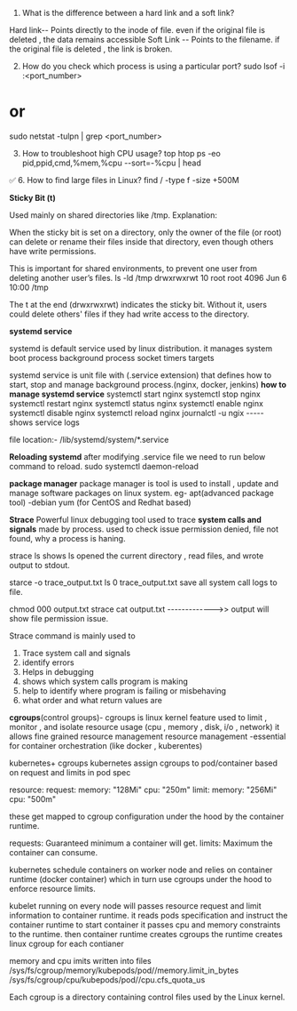  1. What is the difference between a hard link and a soft link?

 Hard link--  Points directly to the inode of file. even if the original file is deleted , the data remains accessible
 Soft Link -- Points to the filename. if the original file is deleted , the link is broken.

 2. How do you check which process is using a particular port?
 sudo lsof -i :<port_number>
# or
sudo netstat -tulpn | grep <port_number>

3. How to troubleshoot high CPU usage?
top
htop
ps -eo pid,ppid,cmd,%mem,%cpu --sort=-%cpu | head

✅ 6. How to find large files in Linux?
find / -type f -size +500M


**Sticky Bit (t)**

Used mainly on shared directories like /tmp.
Explanation:

When the sticky bit is set on a directory, only the owner of the file (or root) can delete or rename their files inside that directory, even though others have write permissions.

This is important for shared environments, to prevent one user from deleting another user’s files.
ls -ld /tmp
drwxrwxrwt 10 root root 4096 Jun 6 10:00 /tmp

The t at the end (drwxrwxrwt) indicates the sticky bit.
Without it, users could delete others' files if they had write access to the directory.

**systemd service**

systemd is default service  used by linux distribution.
it manages system boot process
           background process
           socket
           timers
           targets
 
systemd service is unit file with (.service extension) that defines how to start, stop and manage background process.(nginx, docker, jenkins)
**how to manage systemd service**
systemctl start nginx
systemctl stop nginx
systemctl restart nginx
systemctl status nginx
systemctl enable nginx
systemctl disable nginx
systemctl reload nginx
journalctl -u ngix    ----- shows service logs

file location:- /lib/systemd/system/*.service

**Reloading systemd**
after modifying .service file we need to run below command to reload.
sudo systemctl daemon-reload


**package manager**
package manager is tool is used to install , update and manage software packages on linux system.
eg- apt(advanced package tool) -debian 
    yum (for CentOS and Redhat based)


**Strace**
Powerful linux debugging tool used to trace **system calls and signals** made by process. used to check issue permission denied,
 file not found, why a process is haning.

 strace ls
 shows ls opened the current directory , read files, and wrote output to stdout.

 starce -o trace_output.txt ls
 0 trace_output.txt save all system call logs to file.

 chmod 000 output.txt
 strace cat output.txt ------------->> output will show file permission issue.

Strace command is mainly used to
1) Trace system call and signals
2) identify errors
2) Helps in debugging
3) shows which system calls program is making
4) help to identify where program is failing or misbehaving
5) what order and what return values are


**cgroups**(control groups)-
cgroups is linux kernel feature used to limit , monitor , and isolate resource usage (cpu , memory , disk, i/o , network)
it allows fine grained resource management resource management -essential for container orchestration (like docker , kuberentes)

kubernetes+ cgroups
kubernetes assign cgroups to pod/container based on
request and limits in pod spec

resource:
  request:
   memory: "128Mi"
   cpu: "250m"
  limit:
   memory: "256Mi"
   cpu:  "500m"

   these get mapped to cgroup configuration under the hood by the container runtime.

requests: Guaranteed minimum a container will get.
limits: Maximum the container can consume.


kubernetes schedule containers on worker node and relies on container runtime (docker container) which in turn use cgroups under the hood to enforce resource limits.

kubelet running on every node will passes resource request and limit information to container runtime.
it reads pods specification and instruct the container runtime to start container
it passes cpu and memory constraints to the runtime.
then container runtime creates cgroups
the runtime creates linux cgroup for each contianer

memory and cpu imits written into files
/sys/fs/cgroup/memory/kubepods/pod<uid>/<container-id>/memory.limit_in_bytes
/sys/fs/cgroup/cpu/kubepods/pod<uid>/<container-id>/cpu.cfs_quota_us

Each cgroup is a directory containing control files used by the Linux kernel.









